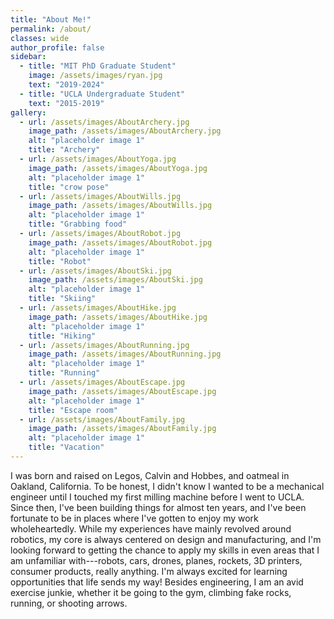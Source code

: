```yaml
---
title: "About Me!"
permalink: /about/
classes: wide
author_profile: false
sidebar:
  - title: "MIT PhD Graduate Student"
    image: /assets/images/ryan.jpg
    text: "2019-2024"
  - title: "UCLA Undergraduate Student"
    text: "2015-2019"
gallery:
  - url: /assets/images/AboutArchery.jpg
    image_path: /assets/images/AboutArchery.jpg
    alt: "placeholder image 1"
    title: "Archery"
  - url: /assets/images/AboutYoga.jpg
    image_path: /assets/images/AboutYoga.jpg
    alt: "placeholder image 1"
    title: "crow pose"
  - url: /assets/images/AboutWills.jpg
    image_path: /assets/images/AboutWills.jpg
    alt: "placeholder image 1"
    title: "Grabbing food"
  - url: /assets/images/AboutRobot.jpg
    image_path: /assets/images/AboutRobot.jpg
    alt: "placeholder image 1"
    title: "Robot"
  - url: /assets/images/AboutSki.jpg
    image_path: /assets/images/AboutSki.jpg
    alt: "placeholder image 1"
    title: "Skiing"
  - url: /assets/images/AboutHike.jpg
    image_path: /assets/images/AboutHike.jpg
    alt: "placeholder image 1"
    title: "Hiking"
  - url: /assets/images/AboutRunning.jpg
    image_path: /assets/images/AboutRunning.jpg
    alt: "placeholder image 1"
    title: "Running"
  - url: /assets/images/AboutEscape.jpg
    image_path: /assets/images/AboutEscape.jpg
    alt: "placeholder image 1"
    title: "Escape room"
  - url: /assets/images/AboutFamily.jpg
    image_path: /assets/images/AboutFamily.jpg
    alt: "placeholder image 1"
    title: "Vacation"
---
```


I was born and raised on Legos, Calvin and Hobbes, and oatmeal in Oakland, California. To be honest, I didn't know I wanted to be a mechanical engineer until I touched my first milling machine before I went to UCLA. Since then, I've been building things for almost ten years, and I've been fortunate to be in places where I've gotten to enjoy my work wholeheartedly. While my experiences have mainly revolved around robotics, my core is always centered on design and manufacturing, and I'm looking forward to getting the chance to apply my skills in even areas that I am unfamiliar with---robots, cars, drones, planes, rockets, 3D printers, consumer products, really anything. I'm always excited for learning opportunities that life sends my way! Besides engineering, I am an avid exercise junkie, whether it be going to the gym, climbing fake rocks, running, or shooting arrows.  
